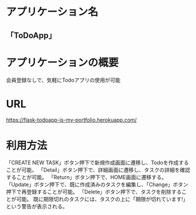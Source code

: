 # アプリケーション名
## 「ToDoApp」

# アプリケーションの概要
会員登録なしで、気軽にTodoアプリの使用が可能

# URL
https://flask-todoapp-is-my-portfolio.herokuapp.com/

# 利用方法
「CREATE NEW TASK」ボタン押下で新規作成画面に遷移し、Todoを作成することが可能。
「Detail」ボタン押下で、詳細画面に遷移し、タスクの詳細を確認することが可能。
「Return」ボタン押下で、HOME画面に遷移する。
「Update」ボタン押下で、既に作成済みのタスクを編集し、「Change」ボタン押下で再登録することが可能。
「Delete」ボタン押下で、タスクを削除することが可能。
既に期限切れのタスクには、タスクの上に「期限が切れています!」という警告が表示される。